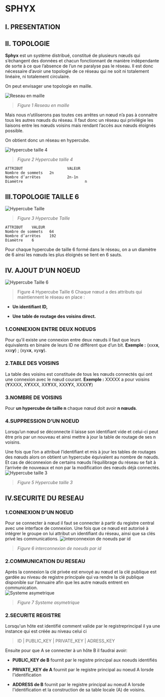 # SPHYX


## I. PRESENTATION



## II. TOPOLOGIE
**Sphyx** est un système distribué, constitué de plusieurs nœuds qui s’échangent des données et chacun fonctionnant de manière indépendante de sorte à ce que l’absence de l’un ne paralyse pas le réseau.
Il est donc nécessaire d’avoir une topologie de ce réseau qui ne soit ni totalement linéaire, ni totalement circulaire. 

On  peut envisager une topologie en maille.

![Reseau en maille](https://lh5.googleusercontent.com/DEk0VdITx5N1gDbCm1t9EwBn2xauPkMa6aLAENQcWKQsielkoA6Q58QhSFDQG0A7t0OdiUluDPKUTgEuDz9n=w1360-h672)
> _Figure 1 Reseau en maille_

Mais nous n’utiliserons pas toutes ces arrêtes un nœud n’a pas à connaitre tous les autres nœuds du réseau. Il faut donc un réseau qui privilégie les liaisons entre les nœuds voisins mais rendant l’accès aux nœuds éloignés possible. 

On obtient donc un réseau en hypercube. 

![Hypercube taille 4](https://lh4.googleusercontent.com/iVpaFlppqhSG-kxMB39MeAjU8hS5ZaLrlrOUXxSqy44xdpoQSluG0B8aWhJ_O9oSbsl3Y1rWtezQnLY2oY_c=w1360-h672)
> _Figure 2 Hypercube taille 4_

```
ATTRIBUT	                VALEUR
Nombre de sommets	2n
Nombre d’arrêtes	        2n-1n
Diamètre	                        n
```

## III.TOPOLOGIE TAILLE 6
![Hypercube Taille](https://lh3.googleusercontent.com/Ztxp_q_-2Ne2ZfLBosL5yOea4jlzCZFHnt-z9aiJeACyz1VMVdm01OWD6q_76hSE-G9AdfTffHwGiMvbHAOc=w1360-h672)
> _Figure 3 Hypercube Taille_

```
ATTRIBUT	VALEUR
Nombre de sommets	64
Nombre d’arrêtes	192
Diamètre	6
```

Pour chaque hypercube de taille 6 formé dans le réseau, on a un diamètre de 6 ainsi les nœuds les plus éloignés se lient en 6 sauts.

## IV. AJOUT D’UN NOEUD

![Hypercube Taille 6](https://lh4.googleusercontent.com/Gyijmw62N3lZgmjVLeGjMfJt6fHIwlnZXOh0NBsFJZVk1H6BjMOAi8XP0NFUMPC5WzzBDV6oQ-NCtuQZk9W6=w1360-h672)
> Figure 4 Hypercube Taille 6
Chaque nœud a des attributs qui maintiennent le réseau en place :

- **Un identifiant ID,**

- **Une table de routage des voisins direct.**

### 1.CONNEXION ENTRE DEUX NOEUDS

Pour qu’il existe une connexion entre deux nœuds il faut que leurs équivalents en binaire de leurs ID ne diffèrent que d’un bit.
**Exemple :** (xxx**x**, xxx**y**) ; (xyx**x**, xyx**y**).

### 2.TABLE DES VOISINS
La table des voisins est constituée de tous les nœuds connectés qui ont une connexion avec le nœud courant.
**Exemple :** XXXXX a pour voisins (**Y**XXXX, X**Y**XXX, XX**Y**XX, XXX**Y**X, XXXX**Y**)

### 3.NOMBRE DE VOISINS
Pour **un hypercube de taille n** chaque nœud doit avoir **n nœuds**.
### 4.SUPPRESSION D’UN NOEUD
Lorsqu’un nœud se déconnecte il laisse son identifiant vide et celui-ci peut être pris par un nouveau et ainsi mettre à jour la table de routage de ses n voisins.

Une fois que l’on a attribué l’identifiant et mis à jour les tables de routages des nœuds alors on obtient un hypercube équivalent au nombre de nœuds.
Et cas de déconnexion de certains nœuds l’équilibrage du réseau se fait à l’arrivée de nouveaux et non par la modification des nœuds déjà connectés.
![Hypercube taille 3](https://lh3.googleusercontent.com/1gRM9YCeAffjEQYE5PN1NzwP2BYQzVxP6SFvTTwCLFHULgbsASAwm5Hrkgg-aUIks75-jbzmpZiVJMO92syc=w1360-h672)
> _Figure 5 Hypercube taille 3_

## IV.SECURITE DU RESEAU
### 1.CONNEXION D’UN NOEUD
Pour se connecter à nœud il faut se connecter à partir du registre central avec une interface de connexion.
Une fois que ce nœud est autorisé à intégrer le groupe on lui attribut un identifiant du réseau, ainsi que sa clés privé les communications.
![interconnexion de noeuds par id](https://lh5.googleusercontent.com/5Qu0VGjddh7L3op09bn5m8UGfYbiD2CCK5vLWFbqgxUv8_ohIhkyAvc15Z1qeInFbBaSoRht4t4uTanWGPZk=w1360-h672)
> _Figure 6 interconnexion de noeuds par id_

### 2.COMMUNICATION DU RESEAU
Après la connexion la clé privée est envoyé au nœud et la clé publique est gardée au niveau de registre principale qui va rendre la clé publique disponible sur l’annuaire afin que les autre nœuds entrent en communication.  
![Systeme asymetrique](https://lh6.googleusercontent.com/LTh-oPqmPclwcMihYgAVk1WJh-2rWK1ynFBcspzFphZQ9D8tTuq3NluMb9YlURdiXQ8bChIjvuha1gxHwNiQ=w1360-h672)
> _Figure 7 Systeme asymetrique_
### 2.SECURITE REGISTRE
Lorsqu'un hôte est identifié comment valide par le registreprincipal il ya une instance qui est créée au niveau celui ci

> ID	|  PUBLIC_KEY  |	PRIVATE_KEY  | ADRESS_KEY

Ensuite pour que A se connecter à un hôte B il faudrai avoir: 

- **PUBLIC_KEY de B** fournit par le registre principal aux noeuds identifiés

- **PRIVATE_KEY de A** fournit par le registre principal au noeud A lorsde l'identification

- **ADDRESS de B** fournit par le registre principal au noeud A lorsde l'identification et la construction de sa table locale (A) de voisins.

